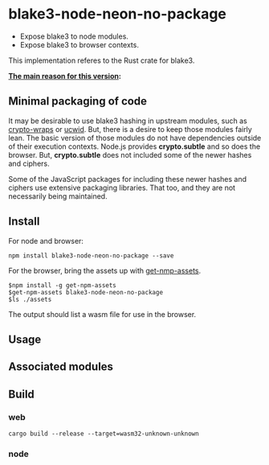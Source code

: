 # blake3-node-neon-no-package

* Expose blake3 to node modules.
* Expose blake3 to browser contexts.

This implementation referes to the Rust crate for blake3.

**<u>The main reason for this version</u>:**

## Minimal packaging of code

It may be desirable to use blake3 hashing in upstream modules, such as [crypto-wraps]() or [ucwid](). But, there is a desire to keep those modules fairly lean. The basic version of those modules do not have dependencies outside of their execution contexts. Node.js provides **crypto.subtle** and so does the browser. But, **crypto.subtle** does not included some of the newer hashes and ciphers.

Some of the JavaScript packages for including these newer hashes and ciphers use extensive packaging libraries. That too, and they are not necessarily being maintained.


## Install

For node and browser:

```
npm install blake3-node-neon-no-package --save
```


For the browser, bring the assets up with [get-nmp-assets]().

```
$npm install -g get-npm-assets
$get-npm-assets blake3-node-neon-no-package
$ls ./assets
```

The output should list a wasm file for use in the browser.


## Usage


## Associated modules

## Build

### web

```
cargo build --release --target=wasm32-unknown-unknown
```

### node



